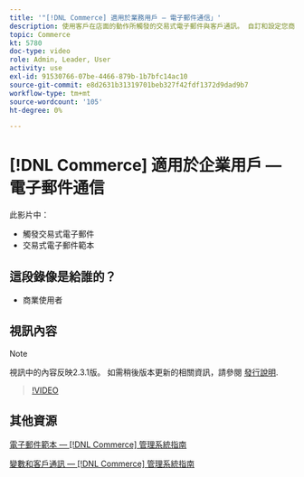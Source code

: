 ```yaml
---
title: '"[!DNL Commerce] 適用於業務用戶 — 電子郵件通信」'
description: 使用客戶在店面的動作所觸發的交易式電子郵件與客戶通訊。 自訂和設定您商店的電子郵件範本。
topic: Commerce
kt: 5780
doc-type: video
role: Admin, Leader, User
activity: use
exl-id: 91530766-07be-4466-879b-1b7bfc14ac10
source-git-commit: e8d2631b31319701beb327f42fdf1372d9dad9b7
workflow-type: tm+mt
source-wordcount: '105'
ht-degree: 0%

---
```


# [!DNL Commerce] 適用於企業用戶 — 電子郵件通信

此影片中：

- 觸發交易式電子郵件
- 交易式電子郵件範本

## 這段錄像是給誰的？

- 商業使用者

## 視訊內容

>[!NOTE]
>
>視訊中的內容反映2.3.1版。 如需稍後版本更新的相關資訊，請參閱 [發行說明](https://experienceleague.adobe.com/docs/commerce-operations/release/notes/overview.html).

>[!VIDEO](https://video.tv.adobe.com/v/36190?quality=12&learn=on)

## 其他資源

[電子郵件範本 —  [!DNL Commerce] 管理系統指南](https://experienceleague.adobe.com/docs/commerce-admin/systems/communications/email-templates.html)

[變數和客戶通訊 —  [!DNL Commerce] 管理系統指南](https://experienceleague.adobe.com/docs/commerce-admin/systems/introduction.html#variables-and-customer-communications)
